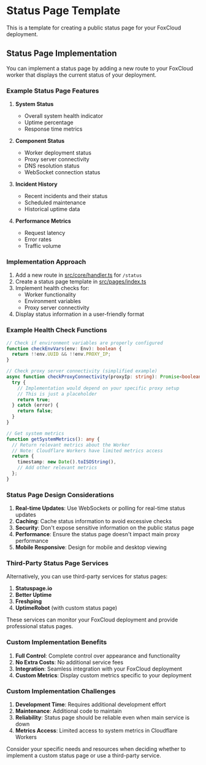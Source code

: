 # Status Page Template

This is a template for creating a public status page for your FoxCloud deployment.

## Status Page Implementation

You can implement a status page by adding a new route to your FoxCloud worker that displays the current status of your deployment.

### Example Status Page Features

1. **System Status**
   - Overall system health indicator
   - Uptime percentage
   - Response time metrics

2. **Component Status**
   - Worker deployment status
   - Proxy server connectivity
   - DNS resolution status
   - WebSocket connection status

3. **Incident History**
   - Recent incidents and their status
   - Scheduled maintenance
   - Historical uptime data

4. **Performance Metrics**
   - Request latency
   - Error rates
   - Traffic volume

### Implementation Approach

1. Add a new route in [src/core/handler.ts](../src/core/handler.ts) for `/status`
2. Create a status page template in [src/pages/index.ts](../src/pages/index.ts)
3. Implement health checks for:
   - Worker functionality
   - Environment variables
   - Proxy server connectivity
4. Display status information in a user-friendly format

### Example Health Check Functions

```typescript
// Check if environment variables are properly configured
function checkEnvVars(env: Env): boolean {
  return !!env.UUID && !!env.PROXY_IP;
}

// Check proxy server connectivity (simplified example)
async function checkProxyConnectivity(proxyIp: string): Promise<boolean> {
  try {
    // Implementation would depend on your specific proxy setup
    // This is just a placeholder
    return true;
  } catch (error) {
    return false;
  }
}

// Get system metrics
function getSystemMetrics(): any {
  // Return relevant metrics about the Worker
  // Note: Cloudflare Workers have limited metrics access
  return {
    timestamp: new Date().toISOString(),
    // Add other relevant metrics
  };
}
```

### Status Page Design Considerations

1. **Real-time Updates**: Use WebSockets or polling for real-time status updates
2. **Caching**: Cache status information to avoid excessive checks
3. **Security**: Don't expose sensitive information on the public status page
4. **Performance**: Ensure the status page doesn't impact main proxy performance
5. **Mobile Responsive**: Design for mobile and desktop viewing

### Third-Party Status Page Services

Alternatively, you can use third-party services for status pages:

1. **Statuspage.io**
2. **Better Uptime**
3. **Freshping**
4. **UptimeRobot** (with custom status page)

These services can monitor your FoxCloud deployment and provide professional status pages.

### Custom Implementation Benefits

1. **Full Control**: Complete control over appearance and functionality
2. **No Extra Costs**: No additional service fees
3. **Integration**: Seamless integration with your FoxCloud deployment
4. **Custom Metrics**: Display custom metrics specific to your deployment

### Custom Implementation Challenges

1. **Development Time**: Requires additional development effort
2. **Maintenance**: Additional code to maintain
3. **Reliability**: Status page should be reliable even when main service is down
4. **Metrics Access**: Limited access to system metrics in Cloudflare Workers

Consider your specific needs and resources when deciding whether to implement a custom status page or use a third-party service.